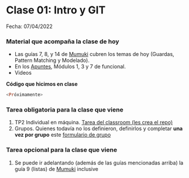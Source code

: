 # Clase 01: Intro y GIT

Fecha: 07/04/2022

### Material que acompaña la clase de hoy

* Las guías 7, 8, y 14 de [Mumuki](https://mumuki.io/pdep-utn/chapters/435-programacion-funcional) cubren los temas de hoy (Guardas, Pattern Matching y Modelado). 
* En los [Apuntes](https://www.pdep.com.ar/material/apuntes), Módulos 1, 3 y 7 de funcional.
* Videos


**Código que hicimos en clase**
```hs
<Próximamente>
```

### Tarea obligatoria para la clase que viene

1. TP2 Individual en máquina. [Tarea del classroom (les crea el repo)](https://classroom.github.com/a/P5U3KxdV)
2. Grupos. Quienes todavía no los definieron, definirlos y completar **una vez por grupo** este [formulario de grupo](https://docs.google.com/forms/d/e/1FAIpQLSdnqJcAOK4u0zsHg51-d7a8qxwUSuzBPFDD-F0Z_y3jZtJfIA/viewform)

### Tarea opcional para la clase que viene
1. Se puede ir adelantando (además de las guías mencionadas arriba) la guía 9 (listas) de [Mumuki](https://mumuki.io/pdep-utn/chapters/435-programacion-funcional) inclusive
